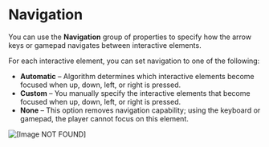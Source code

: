 # Navigation<a name="ui-editor-components-interactive-properties-navigation"></a>

You can use the **Navigation** group of properties to specify how the arrow keys or gamepad navigates between interactive elements\. 

For each interactive element, you can set navigation to one of the following:
+ **Automatic** – Algorithm determines which interactive elements become focused when up, down, left, or right is pressed\.
+ **Custom** – You manually specify the interactive elements that become focused when up, down, left, or right is pressed\.
+ **None** – This option removes navigation capability; using the keyboard or gamepad, the player cannot focus on this element\.

![\[Image NOT FOUND\]](http://docs.aws.amazon.com/lumberyard/latest/userguide/images/ui-editor-components-interactive-navigation.png)